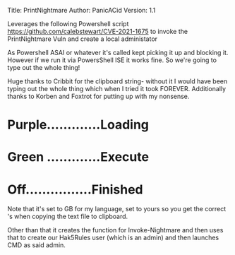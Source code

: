 Title:         PrintNightmare
Author:        PanicACid
Version:       1.1

Leverages the following Powershell script https://github.com/calebstewart/CVE-2021-1675 to invoke the PrintNightmare Vuln and create a local administator

As Powershell ASAI or whatever it's called kept picking it up and blocking it. However if we run it via PowersShell ISE it works fine. So we're going to type out the whole thing!

Huge thanks to Cribbit for the clipboard string- without it I would have been typing out the whole thing which when I tried it took FOREVER. Additionally thanks to Korben and Foxtrot for putting up with my nonsense.


# Purple.............Loading
# Green .............Execute
# Off................Finished

Note that it's set to GB for my language, set to yours so you get the correct \'s when copying the text file to clipboard.

Other than that it creates the function for Invoke-Nightmare and then uses that to create our Hak5Rules user (which is an admin) and then launches CMD as said admin.
